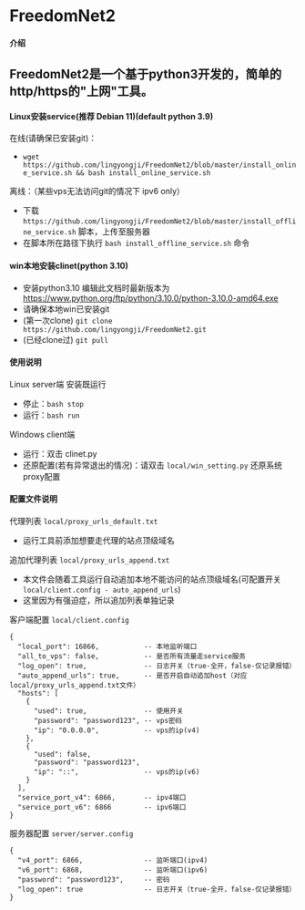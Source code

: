 
# FreedomNet2

#### 介绍
FreedomNet2是一个基于python3开发的，简单的http/https的"上网"工具。
- 
#### Linux安装service(推荐 Debian 11)(default python 3.9)
在线(请确保已安装git)：
- ```wget https://github.com/lingyongji/FreedomNet2/blob/master/install_online_service.sh && bash install_online_service.sh```

离线：（某些vps无法访问git的情况下 ipv6 only）
- 下载 ```https://github.com/lingyongji/FreedomNet2/blob/master/install_offline_service.sh``` 脚本，上传至服务器
- 在脚本所在路径下执行 ```bash install_offline_service.sh``` 命令

#### win本地安装clinet(python 3.10)
- 安装python3.10 编辑此文档时最新版本为 https://www.python.org/ftp/python/3.10.0/python-3.10.0-amd64.exe
- 请确保本地win已安装git
- (第一次clone) ```git clone https://github.com/lingyongji/FreedomNet2.git```
- (已经clone过) ```git pull```

#### 使用说明
Linux server端 安装既运行
- 停止：```bash stop```
- 运行：```bash run```

Windows client端
- 运行：双击 clinet.py
- 还原配置(若有异常退出的情况)：请双击 ```local/win_setting.py``` 还原系统proxy配置

#### 配置文件说明
代理列表 ```local/proxy_urls_default.txt```
- 运行工具前添加想要走代理的站点顶级域名

追加代理列表 ```local/proxy_urls_append.txt```
- 本文件会随着工具运行自动追加本地不能访问的站点顶级域名(可配置开关 ```local/client.config - auto_append_urls```)
- 这里因为有强迫症，所以追加列表单独记录

客户端配置 ```local/client.config```
```
{
  "local_port": 16866,           -- 本地监听端口
  "all_to_vps": false,           -- 是否所有流量走service服务
  "log_open": true,              -- 日志开关（true-全开，false-仅记录报错）  
  "auto_append_urls": true,      -- 是否开启自动追加host（对应local/proxy_urls_append.txt文件）
  "hosts": [
    {
      "used": true,              -- 使用开关
      "password": "password123", -- vps密码
      "ip": "0.0.0.0",           -- vps的ip(v4)
    },
    {
      "used": false,
      "password": "password123",
      "ip": "::",                -- vps的ip(v6)
    }
  ],
  "service_port_v4": 6866,       -- ipv4端口
  "service_port_v6": 6866        -- ipv6端口
}
```

服务器配置 ```server/server.config```
```
{
  "v4_port": 6866,               -- 监听端口(ipv4)
  "v6_port": 6868,               -- 监听端口(ipv6)
  "password": "password123",     -- 密码
  "log_open": true               -- 日志开关（true-全开，false-仅记录报错）
}
```
